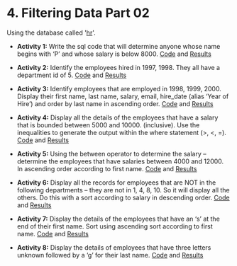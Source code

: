 # 4. Filtering Data Part 02
Using the database called '[hr](/Databases/hr.sql)'.

* **Activity 1:** Write the sql code that will determine anyone whose name begins with ‘P’ and whose salary is below 8000.
[Code](</Filtering Data Part 02/Filtering Data Part 02.sql>) and [Results](</Filtering Data Part 02/Filtering Data Part 02 - Activity 1.pdf>)

* **Activity 2:** Identify the employees hired in 1997, 1998. They all have a department id of 5.
[Code](</Filtering Data Part 02/Filtering Data Part 02.sql>) and [Results](</Filtering Data Part 02/Filtering Data Part 02 - Activity 2.pdf>)

* **Activity 3:** Identify employees that are employed in 1998, 1999, 2000. Display their first name, last name, salary, email, hire_date (alias ‘Year of Hire’) and order by last name in ascending order.
[Code](</Filtering Data Part 02/Filtering Data Part 02.sql>) and [Results](</Filtering Data Part 02/Filtering Data Part 02 - Activity 3.pdf>)

* **Activity 4:** Display all the details of the employees that have a salary that is bounded between 5000 and 10000. (inclusive). Use the inequalities to generate the output within the where statement (>, <, =).
[Code](</Filtering Data Part 02/Filtering Data Part 02.sql>) and [Results](</Filtering Data Part 02/Filtering Data Part 02 - Activity 4.pdf>)

* **Activity 5:** Using the between operator to determine the salary – determine the employees that have salaries between 4000 and 12000. In ascending order according to first name.
[Code](</Filtering Data Part 02/Filtering Data Part 02.sql>) and [Results](</Filtering Data Part 02/Filtering Data Part 02 - Activity 5.pdf>)

* **Activity 6:** Display all the records for employees that are NOT in the following departments – they are not in 1, 4, 8, 10. So it will display all the others. Do this with a sort according to salary in descending order.
[Code](</Filtering Data Part 02/Filtering Data Part 02.sql>) and [Results](</Filtering Data Part 02/Filtering Data Part 02 - Activity 6.pdf>)

* **Activity 7:** Display the details of the employees that have an ‘s’ at the end of their first name. Sort using ascending sort according to first name.
[Code](</Filtering Data Part 02/Filtering Data Part 02.sql>) and [Results](</Filtering Data Part 02/Filtering Data Part 02 - Activity 7.pdf>)

* **Activity 8:** Display the details of employees that have three letters unknown followed by a ‘g’  for their last name.
[Code](</Filtering Data Part 02/Filtering Data Part 02.sql>) and [Results](</Filtering Data Part 02/Filtering Data Part 02 - Activity 8.pdf>)

